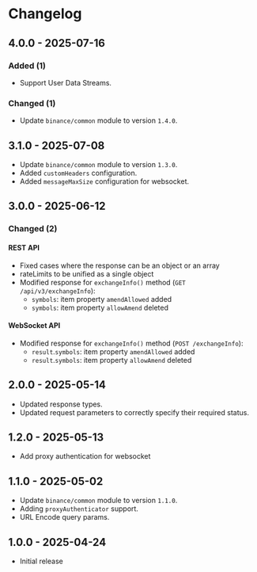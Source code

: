 # Changelog

## 4.0.0 - 2025-07-16

### Added (1)

- Support User Data Streams.

### Changed (1)

- Update `binance/common` module to version `1.4.0`.

## 3.1.0 - 2025-07-08

- Update `binance/common` module to version `1.3.0`.
- Added `customHeaders` configuration.
- Added `messageMaxSize` configuration for websocket.

## 3.0.0 - 2025-06-12

### Changed (2)

#### REST API

- Fixed cases where the response can be an object or an array
- rateLimits to be unified as a single object
- Modified response for `exchangeInfo()` method (`GET /api/v3/exchangeInfo`):
  - `symbols`: item property `amendAllowed` added
  - `symbols`: item property `allowAmend` deleted


#### WebSocket API

- Modified response for `exchangeInfo()` method (`POST /exchangeInfo`):
  - `result`.`symbols`: item property `amendAllowed` added
  - `result`.`symbols`: item property `allowAmend` deleted

## 2.0.0 - 2025-05-14

- Updated response types.
- Updated request parameters to correctly specify their required status.

## 1.2.0 - 2025-05-13

- Add proxy authentication for websocket

## 1.1.0 - 2025-05-02

- Update `binance/common` module to version `1.1.0`.
- Adding `proxyAuthenticator` support.
- URL Encode query params.

## 1.0.0 - 2025-04-24

- Initial release
